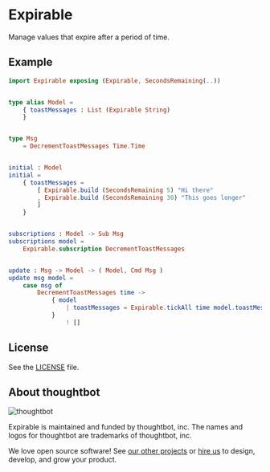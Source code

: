# Expirable

Manage values that expire after a period of time.

## Example

```elm
import Expirable exposing (Expirable, SecondsRemaining(..))


type alias Model =
    { toastMessages : List (Expirable String)
    }


type Msg
    = DecrementToastMessages Time.Time


initial : Model
initial =
    { toastMessages =
        [ Expirable.build (SecondsRemaining 5) "Hi there"
        , Expirable.build (SecondsRemaining 30) "This goes longer"
        ]
    }


subscriptions : Model -> Sub Msg
subscriptions model =
    Expirable.subscription DecrementToastMessages


update : Msg -> Model -> ( Model, Cmd Msg )
update msg model =
    case msg of
        DecrementToastMessages time ->
            { model
                | toastMessages = Expirable.tickAll time model.toastMessages
            }
                ! []
```

## License

See the [LICENSE](/LICENSE) file.

## About thoughtbot

![thoughtbot](http://presskit.thoughtbot.com/images/thoughtbot-logo-for-readmes.svg)

Expirable is maintained and funded by thoughtbot, inc.
The names and logos for thoughtbot are trademarks of thoughtbot, inc.

We love open source software!
See [our other projects][community] or
[hire us][hire] to design, develop, and grow your product.

[community]: https://thoughtbot.com/community?utm_source=github
[hire]: https://thoughtbot.com/hire-us?utm_source=github
